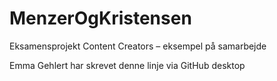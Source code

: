 # MenzerOgKristensen
Eksamensprojekt Content Creators – eksempel på samarbejde 

Emma Gehlert har skrevet denne linje via GitHub desktop